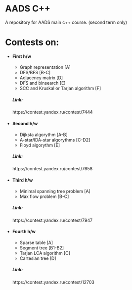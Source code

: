 <h1>AADS C++</h1>
<p>A repository for AADS main c++ course. (second term only)</p>

<h1>Contests on:</h1>
<ul>
  <li>
    <h4>First h/w</h4>
    <ul>
      <li>Graph representation [A]</li>
      <li>DFS/BFS [B-C]</li>
      <li>Adjacency matrix [D]</li>
      <li>DFS and binsearch [E]</li>
      <li>SCC and Kruskal or Tarjan algorithm [F]</li>
    </ul>
    <h5>Link:</h5>
    https://contest.yandex.ru/contest/7444
  </li>
  <li>
    <h4>Second h/w</h4>
    <ul>
      <li>Dijksta algorythm [A-B]</li>
      <li>A-star/IDA-star algorythms [C-D2]</li>
      <li>Floyd algorythm [E]</li>
    </ul>
    <h5>Link:</h5>
    https://contest.yandex.ru/contest/7658
  </li>
  <li>
    <h4>Third h/w</h4>
    <ul>
      <li>Minimal spanning tree problem [A]</li>
      <li>Max flow problem [B-C]</li>
    </ul>
    <h5>Link:</h5>
    https://contest.yandex.ru/contest/7947
  </li>
  <li>
    <h4>Fourth h/w</h4>
    <ul>
      <li>Sparse table [A]</li>
      <li>Segment tree [B1-B2]</li>
      <li>Tarjan LCA algorithm [C]</li>
      <li>Cartesian tree [D]</li>
    </ul>
    <h5>Link:</h5>
    https://contest.yandex.ru/contest/12703
  </li>
</ul>
